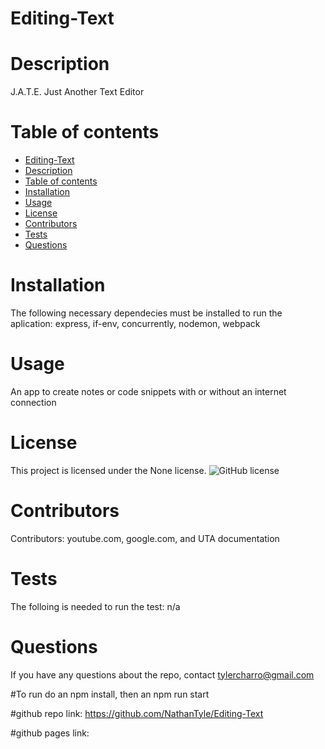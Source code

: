 # Editing-Text
  # Description
 J.A.T.E. Just Another Text Editor 
  # Table of contents
- [Editing-Text](#editing-text)
- [Description](#description)
- [Table of contents](#table-of-contents)
- [Installation](#installation)
- [Usage](#usage)
- [License](#license)
- [Contributors](#contributors)
- [Tests](#tests)
- [Questions](#questions)
 # Installation
  The following necessary dependecies must be installed to run the aplication: express, if-env, concurrently, nodemon, webpack
  
  # Usage
  An app to create notes or code snippets with or without an internet connection

  # License
  This project is licensed under the None license.
  ![GitHub license](https://img.shields.io/badge/license-None-blue.svg)
  # Contributors
  Contributors: youtube.com, google.com, and UTA documentation
  # Tests
  The folloing is needed to run the test: n/a
  # Questions
  If you have any questions about the repo, contact tylercharro@gmail.com

  #To run 
  do an npm install, then an npm run start

  #github repo link:
   https://github.com/NathanTyle/Editing-Text

   #github pages link:
   